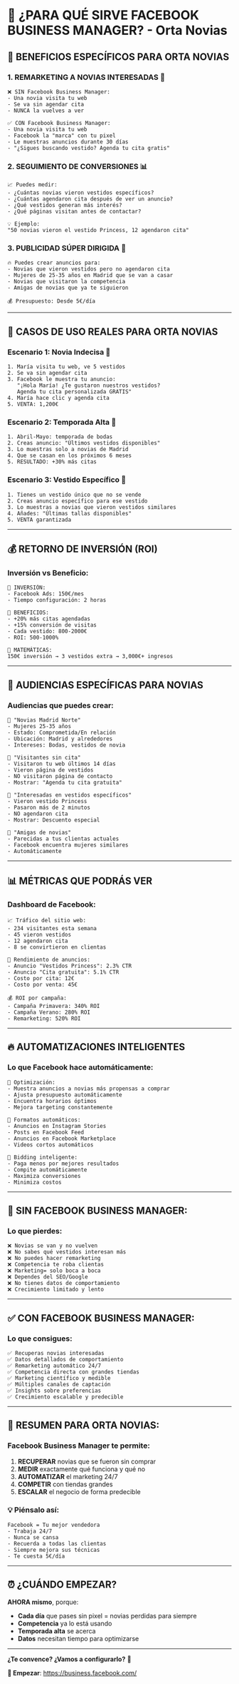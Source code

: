 # 📘 ¿PARA QUÉ SIRVE FACEBOOK BUSINESS MANAGER? - Orta Novias

## 🎯 **BENEFICIOS ESPECÍFICOS PARA ORTA NOVIAS**

### **1. REMARKETING A NOVIAS INTERESADAS** 💍
```
❌ SIN Facebook Business Manager:
- Una novia visita tu web
- Se va sin agendar cita
- NUNCA la vuelves a ver

✅ CON Facebook Business Manager:
- Una novia visita tu web
- Facebook la "marca" con tu pixel
- Le muestras anuncios durante 30 días
- "¿Sigues buscando vestido? Agenda tu cita gratis"
```

### **2. SEGUIMIENTO DE CONVERSIONES** 📊
```
📈 Puedes medir:
- ¿Cuántas novias vieron vestidos específicos?
- ¿Cuántas agendaron cita después de ver un anuncio?
- ¿Qué vestidos generan más interés?
- ¿Qué páginas visitan antes de contactar?

💡 Ejemplo:
"50 novias vieron el vestido Princess, 12 agendaron cita"
```

### **3. PUBLICIDAD SÚPER DIRIGIDA** 🎯
```
🔥 Puedes crear anuncios para:
- Novias que vieron vestidos pero no agendaron cita
- Mujeres de 25-35 años en Madrid que se van a casar
- Novias que visitaron la competencia
- Amigas de novias que ya te siguieron

💰 Presupuesto: Desde 5€/día
```

---

## 🚀 **CASOS DE USO REALES PARA ORTA NOVIAS**

### **Escenario 1: Novia Indecisa** 🤔
```
1. María visita tu web, ve 5 vestidos
2. Se va sin agendar cita
3. Facebook le muestra tu anuncio:
   "¡Hola María! ¿Te gustaron nuestros vestidos?
   Agenda tu cita personalizada GRATIS"
4. María hace clic y agenda cita
5. VENTA: 1,200€
```

### **Escenario 2: Temporada Alta** 👰
```
1. Abril-Mayo: temporada de bodas
2. Creas anuncio: "Últimos vestidos disponibles"
3. Lo muestras solo a novias de Madrid
4. Que se casan en los próximos 6 meses
5. RESULTADO: +30% más citas
```

### **Escenario 3: Vestido Específico** 👗
```
1. Tienes un vestido único que no se vende
2. Creas anuncio específico para ese vestido
3. Lo muestras a novias que vieron vestidos similares
4. Añades: "Últimas tallas disponibles"
5. VENTA garantizada
```

---

## 💰 **RETORNO DE INVERSIÓN (ROI)**

### **Inversión vs Beneficio:**
```
💸 INVERSIÓN:
- Facebook Ads: 150€/mes
- Tiempo configuración: 2 horas

💎 BENEFICIOS:
- +20% más citas agendadas
- +15% conversión de visitas
- Cada vestido: 800-2000€
- ROI: 500-1000%

🧮 MATEMÁTICAS:
150€ inversión → 3 vestidos extra → 3,000€+ ingresos
```

---

## 🎯 **AUDIENCIAS ESPECÍFICAS PARA NOVIAS**

### **Audiencias que puedes crear:**
```
👰 "Novias Madrid Norte"
- Mujeres 25-35 años
- Estado: Comprometida/En relación
- Ubicación: Madrid y alrededores
- Intereses: Bodas, vestidos de novia

💍 "Visitantes sin cita"
- Visitaron tu web últimos 14 días
- Vieron página de vestidos
- NO visitaron página de contacto
- Mostrar: "Agenda tu cita gratuita"

👗 "Interesadas en vestidos específicos"
- Vieron vestido Princess
- Pasaron más de 2 minutos
- NO agendaron cita
- Mostrar: Descuento especial

🎊 "Amigas de novias"
- Parecidas a tus clientas actuales
- Facebook encuentra mujeres similares
- Automáticamente
```

---

## 📊 **MÉTRICAS QUE PODRÁS VER**

### **Dashboard de Facebook:**
```
📈 Tráfico del sitio web:
- 234 visitantes esta semana
- 45 vieron vestidos
- 12 agendaron cita
- 8 se convirtieron en clientas

🎯 Rendimiento de anuncios:
- Anuncio "Vestidos Princess": 2.3% CTR
- Anuncio "Cita gratuita": 5.1% CTR
- Costo por cita: 12€
- Costo por venta: 45€

💰 ROI por campaña:
- Campaña Primavera: 340% ROI
- Campaña Verano: 280% ROI
- Remarketing: 520% ROI
```

---

## 🔥 **AUTOMATIZACIONES INTELIGENTES**

### **Lo que Facebook hace automáticamente:**
```
🤖 Optimización:
- Muestra anuncios a novias más propensas a comprar
- Ajusta presupuesto automáticamente
- Encuentra horarios óptimos
- Mejora targeting constantemente

📱 Formatos automáticos:
- Anuncios en Instagram Stories
- Posts en Facebook Feed  
- Anuncios en Facebook Marketplace
- Videos cortos automáticos

🎯 Bidding inteligente:
- Paga menos por mejores resultados
- Compite automáticamente
- Maximiza conversiones
- Minimiza costos
```

---

## 🚫 **SIN FACEBOOK BUSINESS MANAGER:**

### **Lo que pierdes:**
```
❌ Novias se van y no vuelven
❌ No sabes qué vestidos interesan más
❌ No puedes hacer remarketing
❌ Competencia te roba clientas
❌ Marketing= solo boca a boca
❌ Dependes del SEO/Google
❌ No tienes datos de comportamiento
❌ Crecimiento limitado y lento
```

---

## ✅ **CON FACEBOOK BUSINESS MANAGER:**

### **Lo que consigues:**
```
✅ Recuperas novias interesadas
✅ Datos detallados de comportamiento
✅ Remarketing automático 24/7
✅ Competencia directa con grandes tiendas
✅ Marketing científico y medible
✅ Múltiples canales de captación
✅ Insights sobre preferencias
✅ Crecimiento escalable y predecible
```

---

## 🎯 **RESUMEN PARA ORTA NOVIAS:**

### **Facebook Business Manager te permite:**

1. **RECUPERAR** novias que se fueron sin comprar
2. **MEDIR** exactamente qué funciona y qué no
3. **AUTOMATIZAR** el marketing 24/7
4. **COMPETIR** con tiendas grandes
5. **ESCALAR** el negocio de forma predecible

### **💡 Piénsalo así:**
```
Facebook = Tu mejor vendedora
- Trabaja 24/7
- Nunca se cansa
- Recuerda a todas las clientas
- Siempre mejora sus técnicas
- Te cuesta 5€/día
```

---

## ⏰ **¿CUÁNDO EMPEZAR?**

**AHORA mismo**, porque:
- **Cada día** que pases sin pixel = novias perdidas para siempre
- **Competencia** ya lo está usando
- **Temporada alta** se acerca
- **Datos** necesitan tiempo para optimizarse

---

**¿Te convence? ¿Vamos a configurarlo?** 🚀

**🔗 Empezar**: https://business.facebook.com/
